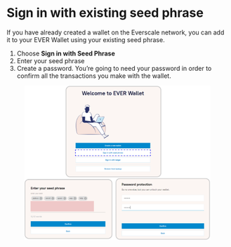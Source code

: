 # Sign in with existing seed phrase

If you have already created a wallet on the Everscale network, you can add it to your EVER Wallet using your existing seed phrase.

1. Choose **Sign in with Seed Phrase**
2. Enter your seed phrase&#x20;
3. Create a password. You’re going to need your password in order to confirm all the transactions you make with the wallet.

<figure><img src="../../.gitbook/assets/image.png" alt=""><figcaption></figcaption></figure>
